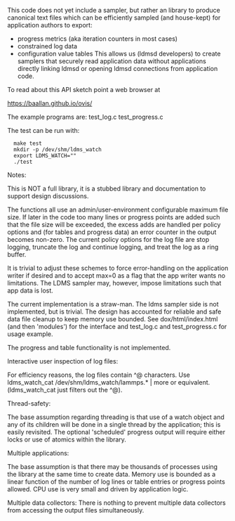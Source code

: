 This code does not yet include a sampler, but rather an library to produce
canonical text files which can be efficiently sampled (and house-kept) for
application authors to export:
* progress metrics (aka iteration counters in most cases)
* constrained log data
* configuration value tables
This allows us (ldmsd developers) to create samplers that securely read application
data without applications directly linking ldmsd or opening ldmsd connections from
application code.

To read about this API sketch point a web browser at 

https://baallan.github.io/ovis/

The example programs are:
test\_log.c
test\_progress.c

The test can be run with:

```
  make test
  mkdir -p /dev/shm/ldms_watch
  export LDMS_WATCH=""
  ./test
```

Notes:

This is NOT a full library, it is a stubbed library and documentation
to support design discussions.

The functions all use an admin/user-environment configurable
maximum file size. If later in the code too many lines
or progress points are added such that the file size will 
be exceeded, the excess adds are handled per policy options
and (for tables and progress data) an error counter in the 
output becomes non-zero. The current policy options for the 
log file are stop logging, truncate the log and continue logging,
and treat the log as a ring buffer.

It is trivial to adjust these schemes to force error-handling on
the application writer if desired and to accept max=0 as a flag 
that the app writer wants no limitations. The LDMS sampler may, 
however, impose limitations such that app data is lost. 

The current implementation is a straw-man. The ldms sampler side
is not implemented, but is trivial. The design has accounted for
reliable and safe data file cleanup to keep memory use bounded.
See dox/html/index.html (and then 'modules') for the interface
and test\_log.c and test\_progress.c for usage example.

The progress and table functionality is not implemented.

Interactive user inspection of log files:

For efficiency reasons, the log files contain ^@ characters.
Use ldms\_watch\_cat /dev/shm/ldms\_watch/lammps.\* | more
or equivalent. (ldms\_watch\_cat just filters out the ^@).

Thread-safety:

The base assumption regarding threading is that use of a watch
object and any of its children will be done in a single thread
by the application; this is easily revisited. The optional 'scheduled'
progress output will require either locks or use of atomics within
the library.

Multiple applications:

The base assumption is that there may be thousands of processes using the library at the same time to create data. 
Memory use is bounded as a linear function of the number of log lines or table entries or progress points allowed.
CPU use is very small and driven by application logic.

Multiple data collectors:
There is nothing to prevent multiple data collectors from accessing the output files simultaneously.
